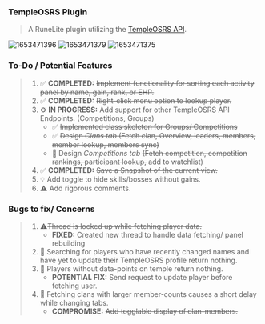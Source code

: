 ### TempleOSRS Plugin

> A RuneLite plugin utilizing the [TempleOSRS API](https://templeosrs.com/api_doc.php). <br>

![1653471396](https://user-images.githubusercontent.com/60162255/170231869-1d68eab3-7774-4515-b246-6df801789a38.png)
![1653471379](https://user-images.githubusercontent.com/60162255/170231877-a08d9cb3-d2ff-44cb-a957-e0f0d6c9cc4e.png)
![1653471375](https://user-images.githubusercontent.com/60162255/170231883-9a99696b-924a-4ab2-82e6-8b4e14cfd9b6.png)


### To-Do / Potential Features

> 1. ✅ **COMPLETED:** ~~Implement functionality for sorting each activity panel by name, gain, rank, or EHP.~~
> 2. ✅ **COMPLETED:** ~~Right-click menu option to lookup player.~~
> 3. ⚙️ **IN PROGRESS:** Add support for other TempleOSRS API Endpoints. (Competitions, Groups)
>     * ✅ ~~Implemented class skeleton for Groups/ Competitions~~
>     * ✅ ~~Design *Clans tab* (Fetch clan, Overview, leaders, members, member lookup, members sync)~~
>     * 🔧 Design *Competitions tab* ~~(Fetch competition, competition rankings, participant lookup,~~ add to watchlist)
> 4. ✅ **COMPLETED:** ~~Save a Snapshot of the current view.~~
> 5. 💡 Add toggle to hide skills/bosses without gains.
> 6. ⚠️ Add rigorous comments.

### Bugs to fix/ Concerns

> 1. ⚠️~~Thread is locked up while fetching player data.~~
>    * **FIXED:** Created new thread to handle data fetching/ panel rebuilding
> 2. 🐛 Searching for players who have recently changed names and have yet to update their TempleOSRS profile return nothing.
> 3. 🐛 Players without data-points on temple return nothing.
>    * **POTENTIAL FIX:** Send request to update player before fetching user.
> 4. 📓 Fetching clans with larger member-counts causes a short delay while changing tabs.
>    * **COMPROMISE:** ~~Add togglable display of clan-members.~~
